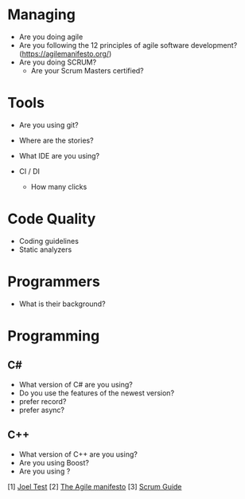 # Managing
* Are you doing agile
* Are you following the 12 principles of agile software development? (https://agilemanifesto.org/)
* Are you doing SCRUM?
  * Are your Scrum Masters certified?

# Tools
* Are you using git?
* Where are the stories?
* What IDE are you using?

* CI / DI
  * How many clicks

# Code Quality
* Coding guidelines
* Static analyzers


# Programmers
* What is their background?

# Programming
## C#

* What version of C# are you using?
* Do you use the features of the newest version?
* prefer record?
* prefer async?

## C++

* What version of C++ are you using?
* Are you using Boost?
* Are you using <ranges>?
  
[1] [Joel Test](https://www.joelonsoftware.com/2000/08/09/the-joel-test-12-steps-to-better-code/)
[2] [The Agile manifesto](https://agilemanifesto.org/)
[3] [Scrum Guide]()
